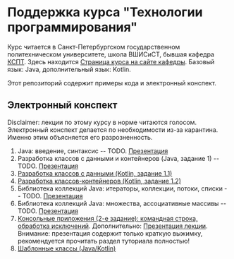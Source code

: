 # Поддержка курса "Технологии программирования"

Курс читается в Санкт-Петербургском государственном политехническом университете, школа ВШИСиСТ, бывшая кафедра [КСПТ](http://kspt.icc.spbstu.ru/). Здесь находится [Страница курса на сайте кафедры](http://kspt.icc.spbstu.ru/course/javaintro). Базовый язык: Java, дополнительный язык: Kotlin.

Этот репозиторий содержит примеры кода и электронный конспект.

## Электронный конспект

Disclaimer: лекции по этому курсу в норме читаются голосом. Электронный конспект делается по необходимости из-за карантина. Именно этим объясняется его разрозненность.

 1. Java: введение, синтаксис -- TODO. [Презентация](http://kspt.icc.spbstu.ru/media/files/2020/java/Java01.pdf)
 1. Разработка классов с данными и контейнеров (Java, задание 1) -- TODO. [Презентация](http://kspt.icc.spbstu.ru/media/files/2020/java/Java02.pdf)
 1. [Разработка классов с данными (Kotlin, задание 1.1)](https://github.com/Kotlin-Polytech/KotlinAsFirst/blob/master/tutorial/chapter11.adoc)
 1. [Разработка классов-контейнеров (Kotlin, задание 1.2)](https://github.com/Kotlin-Polytech/KotlinAsFirst/blob/master/tutorial/chapter12.adoc)
 1. Библиотека коллекций Java: итераторы, коллекции, потоки, списки -- TODO. [Презентация](http://kspt.icc.spbstu.ru/media/files/2020/java/Java03.pdf)
 1. Библиотека коллекций Java: множества, ассоциативные массивы -- TODO. [Презентация](http://kspt.icc.spbstu.ru/media/files/2020/java/Java04.pdf)
 1. [Консольные приложения (2-е задание): командная строка, обработка исключений](tutorial/07_Console_Exceptions.adoc). Дополнительно: [Презентация лекции](http://kspt.icc.spbstu.ru/media/files/2020/java/Java05.pdf). Внимание: презентация содержит только краткую выжимку, рекомендуется прочитать раздел туториала полностью!
 1. [Шаблонные классы (Java/Kotlin)](tutorial/08_Generics.adoc)
